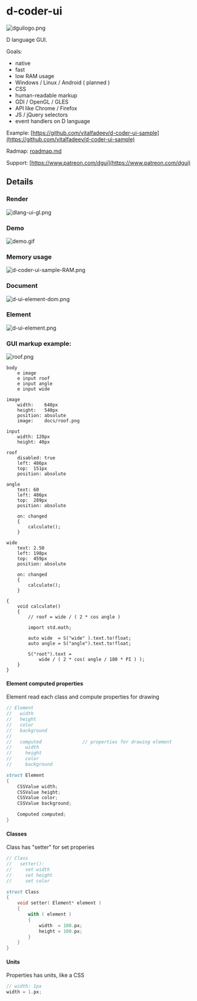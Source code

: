 # d-coder-ui

![dguilogo.png](docs/dguilogo.png)

D language GUI. 

Goals:
- native
- fast
- low RAM usage
- Windows / Linux / Android ( planned )
- CSS
- human-readable markup
- GDI / OpenGL / GLES
- API like Chrome / Firefox
- JS / jQuery selectors
- event handlers on D language


Example: [https://github.com/vitalfadeev/d-coder-ui-sample](https://github.com/vitalfadeev/d-coder-ui-sample)

Radmap: [roadmap.md](roadmap.md)

Support: [https://www.patreon.com/dgui](https://www.patreon.com/dgui)


## Details

### Render

![dlang-ui-gl.png](docs/dlang-ui-gl.png)

### Demo


![demo.gif](docs/demo.gif)

### Memory usage

![d-coder-ui-sample-RAM.png](docs/d-coder-ui-sample-RAM.png)

### Document

![d-ui-element-dom.png](docs/d-ui-element-dom.png)

### Element

![d-ui-element.png](docs/d-ui-element.png)

### GUI markup example:

![roof.png](docs/roof.png)

```T
body
    e image
    e input roof
    e input angle
    e input wide

image
    width:    640px
    height:   540px
    position: absolute
    image:    docs/roof.png

input
    width: 120px
    height: 40px

roof
    disabled: true
    left: 486px
    top:  151px
    position: absolute

angle
    text: 60
    left: 486px
    top:  289px
    position: absolute

    on: changed
    {
        calculate();
    }

wide
    text: 2.50
    left: 198px
    top:  459px
    position: absolute

    on: changed
    {
        calculate();
    }

{
    void calculate()
    {
        // roof = wide / ( 2 * cos angle )

        import std.math;

        auto wide  = S("wide" ).text.to!float;
        auto angle = S("angle").text.to!float;

        S("root").text = 
            wide / ( 2 * cos( angle / 180 * PI ) );
    }
}
```

#### Element computed properties

Element read each class and compute properties for drawing

```D
// Element
//   width
//   height
//   color
//   background
//
//   computed               // properties for drawing element
//     width
//     height
//     color
//     background

struct Element 
{
    CSSValue width;
    CSSValue height;
    CSSValue color;
    CSSValue background;

    Computed computed;
}
```

#### Classes

Class has "setter" for set properies

```D
// Class
//   setter():
//     set width
//     set height
//     set color

struct Class
{
    void setter( Element* element )
    {
        with ( element )
        {
            width  = 100.px;
            height = 100.px;
        }
    }
}
```

#### Units

Properties has units, like a CSS

```D
// width: 1px
width = 1.px;
```


